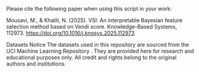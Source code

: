 Please cite the following paper when using this script in your work:

Mousavi, M., & Khalili, N. (2025). VSI: An interpretable Bayesian feature selection method based on Vendi score. Knowledge-Based Systems, 112973. https://doi.org/10.1016/j.knosys.2025.112973

Datasets Notice
The datasets used in this repository are sourced from the UCI Machine Learning Repository
. They are provided here for research and educational purposes only.
All credit and rights belong to the original authors and institutions.
